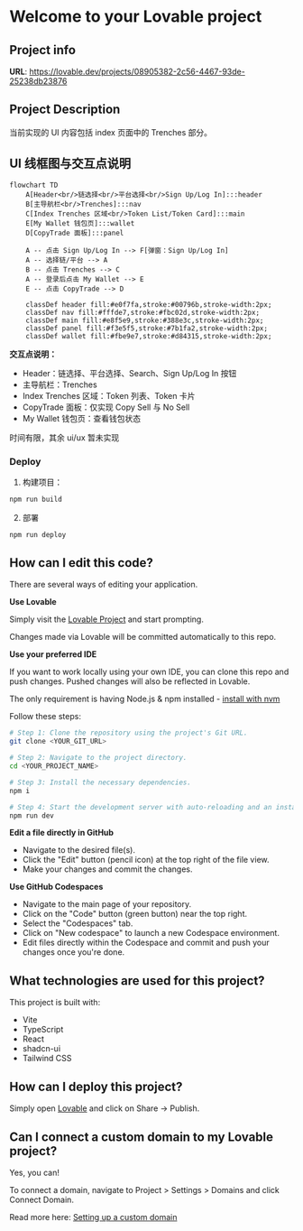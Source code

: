 # Welcome to your Lovable project

## Project info

**URL**: https://lovable.dev/projects/08905382-2c56-4467-93de-25238db23876

## Project Description

当前实现的 UI 内容包括 index 页面中的 Trenches 部分。

## UI 线框图与交互点说明

```mermaid
flowchart TD
    A[Header<br/>链选择<br/>平台选择<br/>Sign Up/Log In]:::header
    B[主导航栏<br/>Trenches]:::nav
    C[Index Trenches 区域<br/>Token List/Token Card]:::main
    E[My Wallet 钱包页]:::wallet
    D[CopyTrade 面板]:::panel

    A -- 点击 Sign Up/Log In --> F[弹窗：Sign Up/Log In]
    A -- 选择链/平台 --> A
    B -- 点击 Trenches --> C
    A -- 登录后点击 My Wallet --> E
    E -- 点击 CopyTrade --> D

    classDef header fill:#e0f7fa,stroke:#00796b,stroke-width:2px;
    classDef nav fill:#fffde7,stroke:#fbc02d,stroke-width:2px;
    classDef main fill:#e8f5e9,stroke:#388e3c,stroke-width:2px;
    classDef panel fill:#f3e5f5,stroke:#7b1fa2,stroke-width:2px;
    classDef wallet fill:#fbe9e7,stroke:#d84315,stroke-width:2px;
```

**交互点说明：**
- Header：链选择、平台选择、Search、Sign Up/Log In 按钮
- 主导航栏：Trenches
- Index Trenches 区域：Token 列表、Token 卡片
- CopyTrade 面板：仅实现 Copy Sell 与 No Sell
- My Wallet 钱包页：查看钱包状态

时间有限，其余 ui/ux 暂未实现

### Deploy

1. 构建项目：

```bash
npm run build
```

2. 部署
```bash
npm run deploy
```

## How can I edit this code?

There are several ways of editing your application.

**Use Lovable**

Simply visit the [Lovable Project](https://lovable.dev/projects/08905382-2c56-4467-93de-25238db23876) and start prompting.

Changes made via Lovable will be committed automatically to this repo.

**Use your preferred IDE**

If you want to work locally using your own IDE, you can clone this repo and push changes. Pushed changes will also be reflected in Lovable.

The only requirement is having Node.js & npm installed - [install with nvm](https://github.com/nvm-sh/nvm#installing-and-updating)

Follow these steps:

```sh
# Step 1: Clone the repository using the project's Git URL.
git clone <YOUR_GIT_URL>

# Step 2: Navigate to the project directory.
cd <YOUR_PROJECT_NAME>

# Step 3: Install the necessary dependencies.
npm i

# Step 4: Start the development server with auto-reloading and an instant preview.
npm run dev
```

**Edit a file directly in GitHub**

- Navigate to the desired file(s).
- Click the "Edit" button (pencil icon) at the top right of the file view.
- Make your changes and commit the changes.

**Use GitHub Codespaces**

- Navigate to the main page of your repository.
- Click on the "Code" button (green button) near the top right.
- Select the "Codespaces" tab.
- Click on "New codespace" to launch a new Codespace environment.
- Edit files directly within the Codespace and commit and push your changes once you're done.

## What technologies are used for this project?

This project is built with:

- Vite
- TypeScript
- React
- shadcn-ui
- Tailwind CSS

## How can I deploy this project?

Simply open [Lovable](https://lovable.dev/projects/08905382-2c56-4467-93de-25238db23876) and click on Share -> Publish.

## Can I connect a custom domain to my Lovable project?

Yes, you can!

To connect a domain, navigate to Project > Settings > Domains and click Connect Domain.

Read more here: [Setting up a custom domain](https://docs.lovable.dev/tips-tricks/custom-domain#step-by-step-guide)
